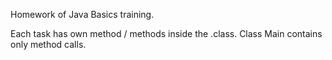 Homework of Java Basics training. 

Each task has own method / methods inside the <Lesson name>.class. Class Main contains only method calls. 
